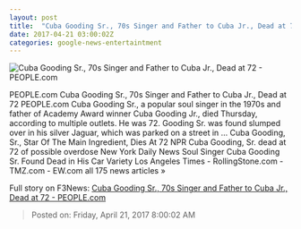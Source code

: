 ```yaml
---
layout: post
title:  "Cuba Gooding Sr., 70s Singer and Father to Cuba Jr., Dead at 72 - PEOPLE.com"
date: 2017-04-21 03:00:02Z
categories: google-news-entertaintment
---
```


![Cuba Gooding Sr., 70s Singer and Father to Cuba Jr., Dead at 72 - PEOPLE.com](http://i2.wp.com/peopledotcom.files.wordpress.com/2017/04/cuba-gooding-sr.jpg?crop=0px%2C0px%2C2000px%2C1500px&resize=660%2C495&ssl=1)

PEOPLE.com Cuba Gooding Sr., 70s Singer and Father to Cuba Jr., Dead at 72 PEOPLE.com Cuba Gooding Sr., a popular soul singer in the 1970s and father of Academy Award winner Cuba Gooding Jr., died Thursday, according to multiple outlets. He was 72. Gooding Sr. was found slumped over in his silver Jaguar, which was parked on a street in ... Cuba Gooding, Sr., Star Of The Main Ingredient, Dies At 72 NPR Cuba Gooding, Sr. dead at 72 of possible overdose New York Daily News Soul Singer Cuba Gooding Sr. Found Dead in His Car Variety Los Angeles Times - RollingStone.com - TMZ.com - EW.com all 175 news articles »


Full story on F3News: [Cuba Gooding Sr., 70s Singer and Father to Cuba Jr., Dead at 72 - PEOPLE.com](http://www.f3nws.com/n/rHzNbH)

> Posted on: Friday, April 21, 2017 8:00:02 AM
